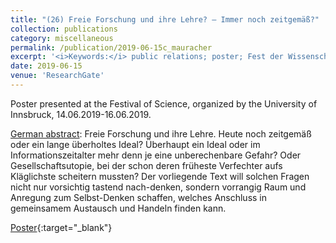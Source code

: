```yaml
---
title: "(26) Freie Forschung und ihre Lehre? – Immer noch zeitgemäß?"
collection: publications
category: miscellaneous
permalink: /publication/2019-06-15c_mauracher
excerpt: '<i>Keywords:</i> public relations; poster; Fest der Wissenschaft (Festival of Science), University of Innsbruck; 14.06.2019-16.06.2019'
date: 2019-06-15
venue: 'ResearchGate'
---
```


Poster presented at the Festival of Science, organized by the University of Innsbruck, 14.06.2019-16.06.2019.

<u>German abstract</u>: Freie Forschung und ihre Lehre. Heute noch zeitgemäß oder ein lange überholtes Ideal? Überhaupt ein Ideal oder im Informationszeitalter mehr denn je eine unberechenbare Gefahr? Oder Gesellschaftsutopie, bei der schon deren früheste Verfechter aufs Kläglichste scheitern mussten? Der vorliegende Text will solchen Fragen nicht nur vorsichtig tastend nach-denken, sondern vorrangig Raum und Anregung zum Selbst-Denken schaffen, welches Anschluss in gemeinsamem Austausch und Handeln finden kann.

[Poster](https://doi.org/10.13140/RG.2.2.26915.94244){:target="_blank"}